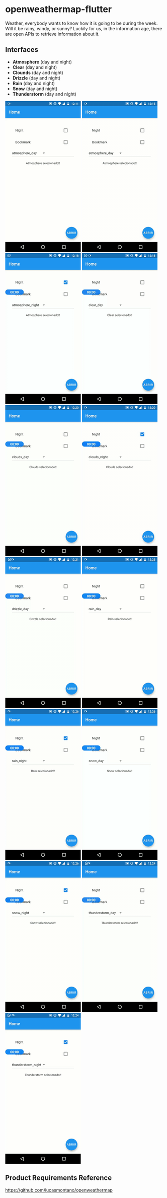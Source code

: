 # openweathermap-flutter
Weather, everybody wants to know how it is going to be during the week. Will it be rainy, windy, or sunny? Luckily for us, in the information age, there are open APIs to retrieve information about it.

## Interfaces
- **Atmosphere** (day and night)
- **Clear** (day and night)
- **Clounds** (day and night)
- **Drizzle** (day and night)
- **Rain** (day and night)
- **Snow** (day and night)
- **Thunderstorm** (day and night)


<img src="readme/images/interface/atmosphere-day.gif"/>
<img src="readme/images/interface/atmosphere-night.gif"/>
<img src="readme/images/interface/clear-day.gif"/>
<img src="readme/images/interface/clear-night.gif"/>
<img src="readme/images/interface/clouds-day.gif"/>
<img src="readme/images/interface/clouds-night.gif"/>
<img src="readme/images/interface/drizzle-day.gif"/>
<img src="readme/images/interface/rain-day.gif"/>
<img src="readme/images/interface/rain-night.gif"/>
<img src="readme/images/interface/snow-day.gif"/>
<img src="readme/images/interface/snow-night.gif"/>
<img src="readme/images/interface/thunderstorm-day.gif"/>
<img src="readme/images/interface/thunderstorm-night.gif"/>


## Product Requirements Reference
https://github.com/lucasmontano/openweathermap
